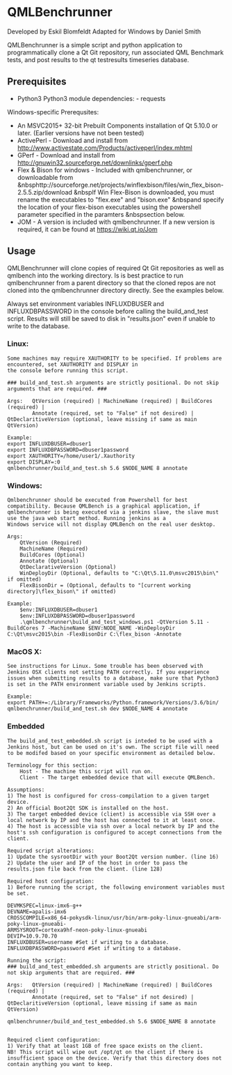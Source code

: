 QMLBenchrunner
==============

Developed by Eskil Blomfeldt
Adapted for Windows by Daniel Smith

QMLBenchrunner is a simple script and python application to programmatically 
clone a Qt Git repository, run associated QML Benchmark tests, and post
results to the qt testresults timeseries database.


Prerequisites
-------------


- Python3
	Python3 module dependencies:
		- requests

Windows-specific Prerequsites:
* An MSVC2015+ 32-bit Prebuilt Components installation of Qt 5.10.0 or later. (Earlier versions have not been tested)
* ActivePerl - Download and install from http://www.activestate.com/Products/activeperl/index.mhtml
* GPerf - Download and install from http://gnuwin32.sourceforge.net/downlinks/gperf.php
* Flex & Bison for windows - Included with qmlbenchrunner, or downloadable from 
&nbsphttp://sourceforge.net/projects/winflexbison/files/win_flex_bison-2.5.5.zip/download
&nbspIf Win Flex-Bison is downloaded, you must rename the executables to "flex.exe" and "bison.exe"
&nbspand specify the location of your flex-bison executables using the powershell parameter specified in the paramters
&nbspsection below.
* JOM - A version is included with qmlbenchrunner. If a new version is required, it can be found at https://wiki.qt.io/Jom


Usage
-----

QMLBenchrunner will clone copies of required Qt Git repositories as well as qmlbench into the working directory.
Is is best practice to run qmlbenchrunner from a parent directory so that the cloned repos are not cloned into the
qmlbenchrunner directory directly. See the examples below.

Always set environment variables INFLUXDBUSER and INFLUXDBPASSWORD in the console before calling the build_and_test
script. Results will still be saved to disk in "results.json" even if unable to write to the database.

### Linux: ###
	Some machines may require XAUTHORITY to be specified. If problems are encountered, set XAUTHORITY and DISPLAY in
	the console before running this script.

	### build_and_test.sh arguments are strictly positional. Do not skip arguments that are required. ###

	Args:	QtVersion (required) | MachineName (required) | BuildCores (required) |
			Annotate (required, set to "False" if not desired) | QtDeclaritiveVersion (optional, leave missing if same as main QtVersion)
	
	Example:
	export INFLUXDBUSER=dbuser1
	export INFLUXDBPASSWORD=dbuser1password
	export XAUTHORITY=/home/user1/.Xauthority
	export DISPLAY=:0
	qmlbenchrunner/build_and_test.sh 5.6 $NODE_NAME 8 annotate

### Windows: ###
	Qmlbenchrunner should be executed from Powershell for best compatibility. Because QMLBench is a graphical application, if
	qmlbenchrunner is being executed via a jenkins slave, the slave must use the java web start method. Running jenkins as a
	Windows service will not display QMLBench on the real user desktop.

	Args:
		QtVersion (Required)
		MachineName (Required)
		BuildCores (Optional)
		Annotate (Optional)
		QtDeclarativeVersion (Optional)
		WinDeployDir (Optional, defaults to "C:\Qt\5.11.0\msvc2015\bin\" if omitted)
		FlexBisonDir = (Optional, defaults to "[current working directory]\flex_bison\" if omitted)

	Example:
		$env:INFLUXDBUSER=dbuser1
		$env:INFLUXDBPASSWORD=dbuser1password
		.\qmlbenchrunner\build_and_test_windows.ps1 -QtVersion 5.11 -BuildCores 7 -MachineName $ENV:NODE_NAME -WinDeployDir C:\Qt\msvc2015\bin -FlexBisonDir C:\flex_bison -Annotate

### MacOS X: ###
	See instructions for Linux. Some trouble has been observed with Jenkins OSX clients not setting PATH correctly. If you experience 
	issues when submitting results to a database, make sure that Python3 is set in the PATH environment variable used by Jenkins scripts.

	Example:
	export PATH+=:/Library/Frameworks/Python.framework/Versions/3.6/bin/
	qmlbenchrunner/build_and_test.sh dev $NODE_NAME 4 annotate

### Embedded ###
	The build_and_test_embedded.sh script is inteded to be used with a Jenkins host, but can be used on it's own. The script file will need to be modifed based on your specific environment as detailed below.
	
	Terminology for this section:
		Host - The machine this script will run on.
		Client - The target embedded device that will execute QMLBench.

	Assumptions:
	1) The host is configured for cross-compilation to a given target device.
	2) An official Boot2Qt SDK is installed on the host.
	3) The target embedded device (client) is accessible via SSH over a local network by IP and the host has connected to it at least once.
	4) The host is accessible via ssh over a local network by IP and the host's ssh configuration is configured to accept connections from the client.

	Required script alterations:
	1) Update the sysrootDir with your Boot2Qt version number. (line 16)
	2) Update the user and IP of the host in order to pass the results.json file back from the client. (line 128)

	Required host configuration:
	1) Before running the script, the following environment variables must be set.

	DEVMKSPEC=linux-imx6-g++
	DEVNAME=apalis-imx6
	CROSSCOMPILE=x86_64-pokysdk-linux/usr/bin/arm-poky-linux-gnueabi/arm-poky-linux-gnueabi-
	ARMSYSROOT=cortexa9hf-neon-poky-linux-gnueabi
	DEVIP=10.9.70.70
	INFLUXDBUSER=username #Set if writing to a database.
	INFLUXDBPASSWORD=password #Set if writing to a database.

	Running the script:
	### build_and_test_embedded.sh arguments are strictly positional. Do not skip arguments that are required. ###

	Args:	QtVersion (required) | MachineName (required) | BuildCores (required) |
			Annotate (required, set to "False" if not desired) | QtDeclaritiveVersion (optional, leave missing if same as main QtVersion)
	
	qmlbenchrunner/build_and_test_embedded.sh 5.6 $NODE_NAME 8 annotate


	Required client configuration:
	1) Verify that at least 1GB of free space exists on the client.
	NB! This script will wipe out /opt/qt on the client if there is insufficient space on the device. Verify that this directory does not contain anything you want to keep.
